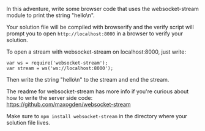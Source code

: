 In this adventure, write some browser code that uses the websocket-stream module
to print the string "hello\n".

Your solution file will be compiled with browserify and the verify script will
prompt you to open `http://localhost:8000` in a browser to verify your solution.

To open a stream with websocket-stream on localhost:8000, just write:

    var ws = require('websocket-stream');
    var stream = ws('ws://localhost:8000');
   
Then write the string "hello\n" to the stream and end the stream.

The readme for websocket-stream has more info if you're curious about how to
write the server side code: https://github.com/maxogden/websocket-stream

Make sure to `npm install websocket-stream` in the directory where your solution
file lives.